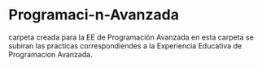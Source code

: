 # Programaci-n-Avanzada
carpeta creada para la EE de Programación Avanzada 
en esta carpeta se subiran las practicas correspondiendes a la Experiencia Educativa de Programacion Avanzada.
